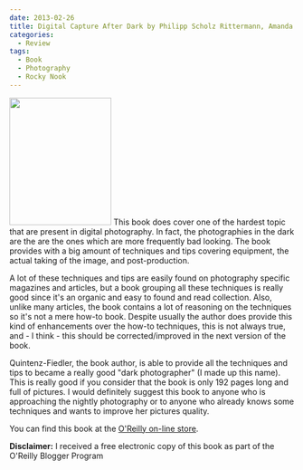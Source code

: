```yaml
---
date: 2013-02-26
title: Digital Capture After Dark by Philipp Scholz Rittermann, Amanda Quintenz-Fiedler (Rocky Nook)
categories:
  - Review
tags:
  - Book
  - Photography
  - Rocky Nook
---
```

<img class="alignleft" alt="" src="http://akamaicovers.oreilly.com/images/9781933952666/cat.gif" width="180" height="225" />
This book does cover one of the hardest topic that are present in digital photography.
In fact, the photographies in the dark are the are the ones which are more frequently bad looking.
The book provides with a big amount of techniques and tips covering equipment, the actual taking of the image, and post-production.

A lot of these techniques and tips are easily found on photography specific magazines and articles, but a book grouping all these techniques is really good since it's an organic and easy to found and read collection.
Also, unlike many articles, the book contains a lot of reasoning on the techniques so it's not a mere how-to book.
Despite usually the author does provide this kind of enhancements over the how-to techniques, this is not always true, and - I think - this should be corrected/improved in the next version of the book.

Quintenz-Fiedler, the book author, is able to provide all the techniques and tips to became a really good "dark photographer" (I made up this name).
This is really good if you consider that the book is only 192 pages long and full of pictures.
I would definitely suggest this book to anyone who is approaching the nightly photography or to anyone who already knows some techniques and wants to improve her pictures quality.

You can find this book at the [O'Reilly on-line store](http://shop.oreilly.com/product/9781933952666.do).

**Disclaimer:** I received a free electronic copy of this book as part of the O'Reilly Blogger Program
